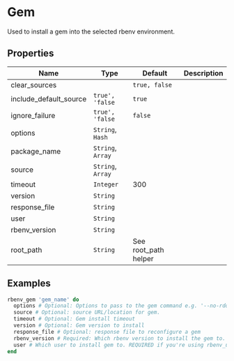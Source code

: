 # Gem

Used to install a gem into the selected rbenv environment.

## Properties

| Name                   | Type              | Default              | Description |
| ---------------------- | ----------------- | -------------------- | ----------- |
| clear_sources          |                   | `true, false`        |             |
| include_default_source | `true', 'false`   | `true`               |             |
| ignore_failure         | `true', 'false`   | `false`              |             |
| options                | `String`, `Hash`  |                      |             |
| package_name           | `String`, `Array` |                      |             |
| source                 | `String`, `Array` |                      |             |
| timeout                | `Integer`         | 300                  |             |
| version                | `String`          |                      |             |
| response_file          | `String`          |                      |             |
| user                   | `String`          |                      |             |
| rbenv_version          | `String`          |                      |             |
| root_path              | `String`          | See root_path helper |             |

## Examples

```ruby
rbenv_gem 'gem_name' do
  options # Optional: Options to pass to the gem command e.g. '--no-rdoc --no-ri'
  source # Optional: source URL/location for gem.
  timeout # Optional: Gem install timeout
  version # Optional: Gem version to install
  response_file # Optional: response file to reconfigure a gem
  rbenv_version # Required: Which rbenv version to install the gem to.
  user # Which user to install gem to. REQUIRED if you're using rbenv_user_install
end
```

